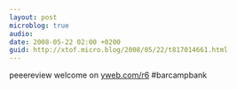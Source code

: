 ```yaml
---
layout: post
microblog: true
audio: 
date: 2008-05-22 02:00 +0200
guid: http://xtof.micro.blog/2008/05/22/t817014661.html
---
```

peeereview welcome on [yweb.com/r6](http://yweb.com/r6) #barcampbank
